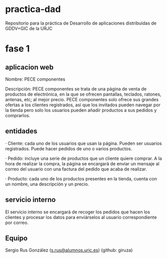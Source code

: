 # practica-dad
Repositorio para la práctica de Desarrollo de aplicaciones distribuidas de GDDV+GIC de la URJC

# fase 1

## aplicacion web
Nombre: PECE componentes

Descripción: PECE componentes se trata de una página de venta de productos de electrónica, en la que se ofrecen pantallas, teclados, ratones, antenas, etc; al mejor precio. PECE componentes solo ofrece sus grandes ofertas a los clientes registrados, así que los invitados pueden navegar por la tienda pero solo los usuarios pueden añadir productos a sus pedidos y comprarlos.

## entidades

· Cliente: cada uno de los usuarios que usan la página. Pueden ser usuarios registrados. Puede hacer pedidos de uno o varios productos.

· Pedido: incluye una serie de productos que un cliente quiere comprar. A la hora de realizar la compra, la página se encargará de enviar un mensaje al correo del usuario con una factura del pedido que acaba de realizar.

· Producto: cada uno de los productos presentes en la tienda, cuenta con un nombre, una descripción y un precio.

## servicio interno
El servicio interno se encargará de recoger los pedidos que hacen los clientes y procesar los datos para enviárselos al usuario correspondiente por correo.

## Equipo
Sergio Rus González (s.rus@alumnos.urjc.es) (github: giruza)
